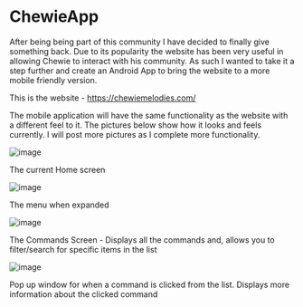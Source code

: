 # ChewieApp

After being being part of this community I have decided to finally give something back.
Due to its popularity the website has been very useful in allowing Chewie to interact with his community.
As such I wanted to take it a step further and create an Android App to bring the website to a more mobile friendly version.

This is the website - https://chewiemelodies.com/

The mobile application will have the same functionality as the website with a different feel to it. 
The pictures below show how it looks and feels currently. I will post more pictures as I complete more functionality.

![image](https://user-images.githubusercontent.com/18683870/167265653-474c51c7-764d-4945-83a6-c660f3762f47.png)

The current Home screen

![image](https://user-images.githubusercontent.com/18683870/167265677-bf3168ba-0162-43bf-bcd7-77f2b9e2b488.png)

The menu when expanded

![image](https://user-images.githubusercontent.com/18683870/168388344-09c70717-cb5b-45f8-8295-751fd630a54e.png)
 
The Commands Screen - Displays all the commands and, allows you to filter/search for specific items in the list

![image](https://user-images.githubusercontent.com/18683870/168388584-2f2dc4c2-b759-4a6d-874d-645535a78f91.png)

Pop up window for when a command is clicked from the list. Displays more information about the clicked command
